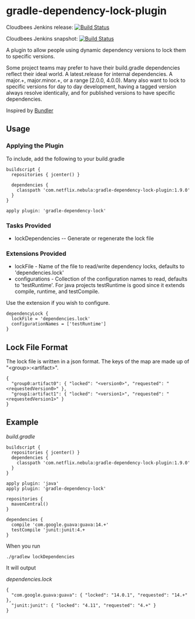 gradle-dependency-lock-plugin
=============================

Cloudbees Jenkins release: [![Build Status](https://netflix.ci.cloudbees.com/job/nebula-plugins/job/gradle-dependency-lock-plugin-release/badge/icon)](https://netflixoss.ci.cloudbees.com/job/nebula-plugins/job/gradle-dependency-lock-plugin-release/)

Cloudbees Jenkins snapshot: [![Build Status](https://netflix.ci.cloudbees.com/job/nebula-plugins/job/gradle-dependency-lock-plugin-snapshot/badge/icon)](https://netflixoss.ci.cloudbees.com/job/nebula-plugins/job/gradle-dependency-lock-plugin-snapshot/)

A plugin to allow people using dynamic dependency versions to lock them to specific versions.

Some project teams may prefer to have their build.gradle dependencies reflect their ideal world. A latest.release for
internal dependencies. A major.+, major.minor.+, or a range \[2.0.0, 4.0.0\). Many also want to lock to specific versions
for day to day development, having a tagged version always resolve identically, and for published versions to have
specific dependencies.

Inspired by [Bundler](http://bundler.io)

## Usage

### Applying the Plugin

To include, add the following to your build.gradle

    buildscript {
      repositories { jcenter() }

      dependencies {
        classpath 'com.netflix.nebula:gradle-dependency-lock-plugin:1.9.0'
      }
    }

    apply plugin: 'gradle-dependency-lock'

### Tasks Provided

* lockDependencies -- Generate or regenerate the lock file

### Extensions Provided

* lockFile - Name of the file to read/write dependency locks, defaults to 'dependencies.lock'
* configurations - Collection of the configuration names to read, defaults to 'testRuntime'. For java projects
testRuntime is good since it extends compile, runtime, and testCompile.

Use the extension if you wish to configure.

    dependencyLock {
      lockFile = 'dependencies.lock'
      configurationNames = ['testRuntime']
    }

## Lock File Format

The lock file is written in a json format. The keys of the map are made up of "\<group\>:\<artifact\>".

    {
      "group0:artifact0": { "locked": "<version0>", "requested": "<requestedVersion0>" },
      "group1:artifact1": { "locked": "<version1>", "requested": "<requestedVersion1>" }
    }

## Example

*build.gradle*

    buildscript {
      repositories { jcenter() }
      dependencies {
        classpath 'com.netflix.nebula:gradle-dependency-lock-plugin:1.9.0'
      }
    }

    apply plugin: 'java'
    apply plugin: 'gradle-dependency-lock'

    repositories {
      mavenCentral()
    }

    dependencies {
      compile 'com.google.guava:guava:14.+'
      testCompile 'junit:junit:4.+
    }

When you run

    ./gradlew lockDependencies

It will output

*dependencies.lock*

    {
      "com.google.guava:guava": { "locked": "14.0.1", "requested": "14.+" },
      "junit:junit": { "locked": "4.11", "requested": "4.+" }
    }
